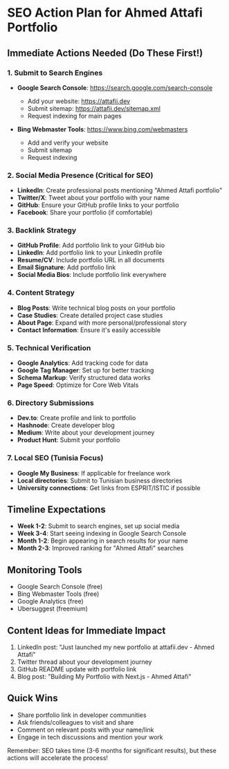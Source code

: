 # SEO Action Plan for Ahmed Attafi Portfolio

## Immediate Actions Needed (Do These First!)

### 1. Submit to Search Engines
- **Google Search Console**: https://search.google.com/search-console
  - Add your website: https://attafii.dev
  - Submit sitemap: https://attafii.dev/sitemap.xml
  - Request indexing for main pages
  
- **Bing Webmaster Tools**: https://www.bing.com/webmasters
  - Add and verify your website
  - Submit sitemap
  - Request indexing

### 2. Social Media Presence (Critical for SEO)
- **LinkedIn**: Create professional posts mentioning "Ahmed Attafi portfolio"
- **Twitter/X**: Tweet about your portfolio with your name
- **GitHub**: Ensure your GitHub profile links to your portfolio
- **Facebook**: Share your portfolio (if comfortable)

### 3. Backlink Strategy
- **GitHub Profile**: Add portfolio link to your GitHub bio
- **LinkedIn**: Add portfolio link to your LinkedIn profile
- **Resume/CV**: Include portfolio URL in all documents
- **Email Signature**: Add portfolio link
- **Social Media Bios**: Include portfolio link everywhere

### 4. Content Strategy
- **Blog Posts**: Write technical blog posts on your portfolio
- **Case Studies**: Create detailed project case studies
- **About Page**: Expand with more personal/professional story
- **Contact Information**: Ensure it's easily accessible

### 5. Technical Verification
- **Google Analytics**: Add tracking code for data
- **Google Tag Manager**: Set up for better tracking
- **Schema Markup**: Verify structured data works
- **Page Speed**: Optimize for Core Web Vitals

### 6. Directory Submissions
- **Dev.to**: Create profile and link to portfolio
- **Hashnode**: Create developer blog
- **Medium**: Write about your development journey
- **Product Hunt**: Submit your portfolio

### 7. Local SEO (Tunisia Focus)
- **Google My Business**: If applicable for freelance work
- **Local directories**: Submit to Tunisian business directories
- **University connections**: Get links from ESPRIT/ISTIC if possible

## Timeline Expectations
- **Week 1-2**: Submit to search engines, set up social media
- **Week 3-4**: Start seeing indexing in Google Search Console
- **Month 1-2**: Begin appearing in search results for your name
- **Month 2-3**: Improved ranking for "Ahmed Attafi" searches

## Monitoring Tools
- Google Search Console (free)
- Bing Webmaster Tools (free)
- Google Analytics (free)
- Ubersuggest (freemium)

## Content Ideas for Immediate Impact
1. LinkedIn post: "Just launched my new portfolio at attafii.dev - Ahmed Attafi"
2. Twitter thread about your development journey
3. GitHub README update with portfolio link
4. Blog post: "Building My Portfolio with Next.js - Ahmed Attafi"

## Quick Wins
- Share portfolio link in developer communities
- Ask friends/colleagues to visit and share
- Comment on relevant posts with your name/link
- Engage in tech discussions and mention your work

Remember: SEO takes time (3-6 months for significant results), but these actions will accelerate the process!
